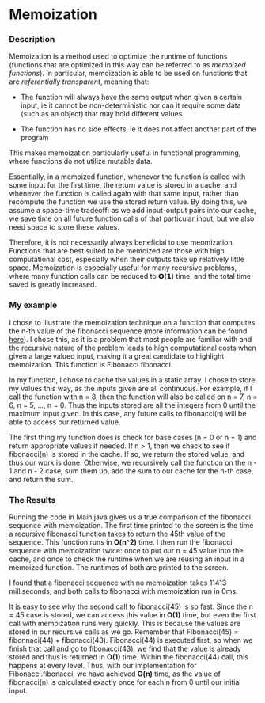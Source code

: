 # Memoization
### Description

Memoization is a method used to optimize the runtime of functions (functions that are optimized in this way can be referred to as *memoized 
functions*). In particular, memoization is able to be used on functions that are *referentially transparent*, 
meaning that:

- The function will always have the same output when given a certain input, ie it cannot be non-deterministic nor can it require some data 
  (such as an object) that may hold different values
  
- The function has no side effects, ie it does not affect another part of the program 

This makes memoization particularly useful in functional programming, where functions do not utilize mutable data.

Essentially, in a memoized function, whenever the function is called with some input for the first time, the return value is stored in a 
cache, and whenever the function is called again with that same input, rather than recompute the function we use the stored return 
value. By doing this, we assume a space-time tradeoff: as we add input-output pairs into our cache, we save time on all future function calls
of that particular input, but we also need space to store these values.

Therefore, it is not necessarily always beneficial to use meomization. Functions that are best suited to be memoized are those with high computational cost, especially when their outputs take up relatively little space. Memoization is especially useful for many recursive 
problems, where many function calls can be reduced to 𝗢(𝟭) time, and the total time saved is greatly increased.
### My example

I chose to illustrate the memoization technique on a function that computes the n-th value of the fibonacci sequence (more information can
be found [here](https://en.wikipedia.org/wiki/Fibonacci_number)). I chose this, as it is a problem that most people are familiar with and the 
recursive nature of the problem leads to high computational costs when given a large valued input, making it a great candidate to highlight memoization. This function is Fibonacci.fibonacci.

In my function, I chose to cache the values in a static array. I chose to store my values this way, as the inputs given are all continuous. 
For example, if I call the function with n = 8, then the function will also be called on n = 7, n = 6, n = 5, ..., n = 0. Thus the inputs stored are all the integers from 0 until
the maximum input given. In this case, any future calls to fibonacci(n) will be able to access our returned value.

The first thing my function does is check for base cases (n = 0 or n = 1) and return appropriate values if needed. If n > 1, then we check to see if fibonacci(n) is stored in the cache.
If so, we return the stored value, and thus our work is done. Otherwise, we recursively call the function on the n - 1 and n - 2 case, sum them up, add the sum to our cache for the n-th case, and return the sum.

### The Results

Running the code in Main.java gives us a true comparison of the fibonacci sequence with memoization. The first time printed to the screen is the time a recursive fibonacci function takes to return the 45th value of the sequence. This function runs in **O(n^2)** time.
I then run the fibonacci sequence with memoization twice: once to put our n = 45 value into the cache, and once to check the runtime when we are reusing an input in a memoized function. The runtimes of both are printed to the screen.

I found that a fibonacci sequence with no memoization takes 11413 milliseconds, and both calls to fibonacci with memoization run in 0ms.

It is easy to see why the second call to fibonacci(45) is so fast. Since the n = 45 case is stored, we can access this value in **O(1)** time, but even the first call with memoization runs very quickly. This is because the values are stored in our recursive calls as we go. Remember that Fibonacci(45) = fibonnaci(44) + fibonacci(43). Fibonacci(44) is executed first, so when we finish that call and go to fibonacci(43), we find that the value is already stored and thus is returned in **O(1)** time. Within the fibonacci(44) call, this happens at every level. Thus, with our implementation for Fibonacci.fibonacci, we have achieved **O(n)** time, as the value of fibonacci(n) is calculated exactly once for each n from 0 until our initial input. 


